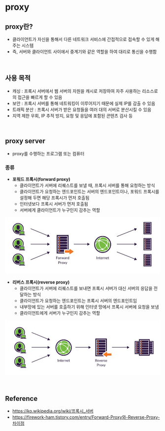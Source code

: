 # proxy

## proxy란?
* 클라이언트가 자신을 통해서 다른 네트워크 서비스에 간접적으로 접속할 수 있게 해 주는 시스템
* 즉, 서버와 클라이언트 사이에서 중계기와 같은 역할을 하여 대리로 통신을 수행함

<br>

## 사용 목적
* 캐싱 : 프록시 서버에서 웹 서버의 자원을 캐시로 저장하여 자주 사용하는 리소스로의 접근을 빠르게 할 수 있음
* 보안 : 프록시 서버를 통해 네트워킹이 이루어지기 때문에 실제 IP를 감출 수 있음
* 트래픽 분산 : 프록시 서버가 받은 요청들을 여러 대의 서버로 분산시킬 수 있음
* 지역 제한 우회, IP 추적 방지, 요청 및 응답에 포함된 콘텐츠 검사 등

<br>

## proxy server
* proxy를 수행하는 프로그램 또는 컴퓨터

### 종류
* **포워드 프록시(forward proxy)**
    * 클라이언트가 서버에 리퀘스트를 보낼 때, 프록시 서버를 통해 요청하는 방식
    * 클라이언트가 요청하는 엔드포인트는 서버의 엔드포인트이나, 포워드 프록시를 설정해 두면 해당 프록시가 먼저 호출됨
    * 인터넷보다 프록시 서버가 먼저 호출됨
    * 서버에게 클라이언트가 누구인지 감추는 역할

![forward proxy](../img/forward_proxy.jpeg)

* **리버스 프록시(reverse proxy)**
    * 클라이언트가 서버에 리퀘스트를 보내면 프록시 서버가 대신 서버의 응답을 전달하는 방식
    * 클라이언트가 요청하는 엔드포인트는 프록시 서버의 엔드포인트임
    * 내부망에 있는 서버를 호출하기 위해 인터넷 망에서 프록시 서버에 요청을 보냄
    * 클라이언트에게 서버가 누구인지 감추는 역할

![reverse proxy](../img/reverse_proxy.jpeg)

<br>

## Reference
* <https://ko.wikipedia.org/wiki/프록시_서버>
* <https://firework-ham.tistory.com/entry/Forward-Proxy와-Reverse-Proxy-차이점>